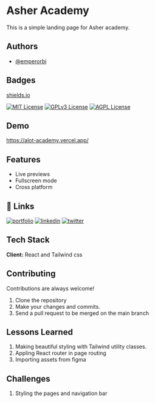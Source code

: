 
# Asher Academy

This is a simple landing page for Asher academy.


## Authors

- [@emperorbj](https://github.com/emperorbj)
## Badges

[shields.io](https://shields.io/)

[![MIT License](https://img.shields.io/badge/License-MIT-green.svg)](https://choosealicense.com/licenses/mit/)
[![GPLv3 License](https://img.shields.io/badge/License-GPL%20v3-yellow.svg)](https://opensource.org/licenses/)
[![AGPL License](https://img.shields.io/badge/license-AGPL-blue.svg)](http://www.gnu.org/licenses/agpl-3.0)


## Demo

https://alot-academy.vercel.app/


## Features

- Live previews
- Fullscreen mode
- Cross platform


## 🔗 Links
[![portfolio](https://img.shields.io/badge/my_portfolio-000?style=for-the-badge&logo=ko-fi&logoColor=white)](https://portfolio-sigma-ten-60.vercel.app/)
[![linkedin](https://img.shields.io/badge/linkedin-0A66C2?style=for-the-badge&logo=linkedin&logoColor=white)](linkedin.com/in/bolaji-opatola)
[![twitter](https://img.shields.io/badge/twitter-1DA1F2?style=for-the-badge&logo=twitter&logoColor=white)](https://twitter.com/BolajiOpatola)


## Tech Stack

**Client:** React and Tailwind css



## Contributing

Contributions are always welcome!

1. Clone the repository
2. Make your changes and commits.
3. Send a pull request to be merged on the main branch


## Lessons Learned

1. Making beautiful styling with Tailwind utility classes.
2. Appling React router in page routing
3. Importing assets from figma

## Challenges

1. Styling the pages and navigation bar


